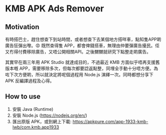 # KMB APK Ads Remover

## Motivation

有時搭巴士，趕住想查下到站時間，或者想查下去某個地方搭咩車，點知隻APP啲廣告狂彈出嚟。😡 既然查得隻 APP，都會俾錢搭車，無理由仲要彈廣告擾民。佢又冇得付費移除廣告，又唔公開相關API。之後嬲嬲就研究下點整走啲廣告。

其實早在兩三年用 APK Studio 就達成目的，不過最近 KMB 方面似乎唔再支援舊版本嘅 APP，需要移除多次，但每次都要諗返點整，同埋全手動十分唔方便。為咗下次方便啲，所以就決定將呢個過程用 Node.js 演繹一次。同時都想分享下 APK 反編譯過程及心得。

## How to use

1. 安裝 Java (Runtime) 
1. 安裝 Node.js (https://nodejs.org/en/)
1. 匯出原版 APK，或到網上下載: https://apkpure.com/app-1933-kmb-lwb/com.kmb.app1933
